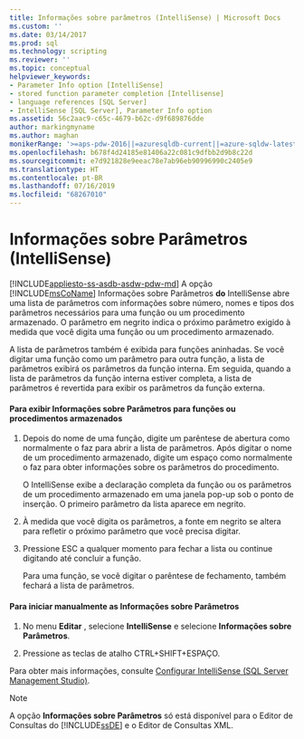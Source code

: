 ```yaml
---
title: Informações sobre parâmetros (IntelliSense) | Microsoft Docs
ms.custom: ''
ms.date: 03/14/2017
ms.prod: sql
ms.technology: scripting
ms.reviewer: ''
ms.topic: conceptual
helpviewer_keywords:
- Parameter Info option [IntelliSense]
- stored function parameter completion [Intellisense]
- language references [SQL Server]
- IntelliSense [SQL Server], Parameter Info option
ms.assetid: 56c2aac9-c65c-4679-b62c-d9f689876dde
author: markingmyname
ms.author: maghan
monikerRange: '>=aps-pdw-2016||=azuresqldb-current||=azure-sqldw-latest||>=sql-server-2016||=sqlallproducts-allversions||>=sql-server-linux-2017||=azuresqldb-mi-current'
ms.openlocfilehash: b678f4d24185e81406a22c081c9dfbb2d9b8c22d
ms.sourcegitcommit: e7d921828e9eeac78e7ab96eb90996990c2405e9
ms.translationtype: HT
ms.contentlocale: pt-BR
ms.lasthandoff: 07/16/2019
ms.locfileid: "68267010"
---
```

# <a name="parameter-info-intellisense"></a>Informações sobre Parâmetros (IntelliSense)
[!INCLUDE[appliesto-ss-asdb-asdw-pdw-md](../../includes/appliesto-ss-asdb-asdw-pdw-md.md)]
  A opção [!INCLUDE[msCoName](../../includes/msconame-md.md)] Informações sobre Parâmetros **do** IntelliSense abre uma lista de parâmetros com informações sobre número, nomes e tipos dos parâmetros necessários para uma função ou um procedimento armazenado. O parâmetro em negrito indica o próximo parâmetro exigido à medida que você digita uma função ou um procedimento armazenado.  
  
 A lista de parâmetros também é exibida para funções aninhadas. Se você digitar uma função como um parâmetro para outra função, a lista de parâmetros exibirá os parâmetros da função interna. Em seguida, quando a lista de parâmetros da função interna estiver completa, a lista de parâmetros é revertida para exibir os parâmetros da função externa.  
  
#### <a name="to-view-parameter-info-for-functions-or-stored-procedures"></a>Para exibir Informações sobre Parâmetros para funções ou procedimentos armazenados  
  
1.  Depois do nome de uma função, digite um parêntese de abertura como normalmente o faz para abrir a lista de parâmetros. Após digitar o nome de um procedimento armazenado, digite um espaço como normalmente o faz para obter informações sobre os parâmetros do procedimento.  
  
     O IntelliSense exibe a declaração completa da função ou os parâmetros de um procedimento armazenado em uma janela pop-up sob o ponto de inserção. O primeiro parâmetro da lista aparece em negrito.  
  
2.  À medida que você digita os parâmetros, a fonte em negrito se altera para refletir o próximo parâmetro que você precisa digitar.  
  
3.  Pressione ESC a qualquer momento para fechar a lista ou continue digitando até concluir a função.  
  
     Para uma função, se você digitar o parêntese de fechamento, também fechará a lista de parâmetros.  
  
#### <a name="to-manually-start-parameter-info"></a>Para iniciar manualmente as Informações sobre Parâmetros  
  
1.  No menu **Editar** , selecione **IntelliSense** e selecione **Informações sobre Parâmetros**.  
  
2.  Pressione as teclas de atalho CTRL+SHIFT+ESPAÇO.  
  
 Para obter mais informações, consulte [Configurar IntelliSense &#40;SQL Server Management Studio&#41;](../../relational-databases/scripting/configure-intellisense-sql-server-management-studio.md).  
  
> [!NOTE]  
>  A opção **Informações sobre Parâmetros** só está disponível para o Editor de Consultas do [!INCLUDE[ssDE](../../includes/ssde-md.md)] e o Editor de Consultas XML.  
  
  
